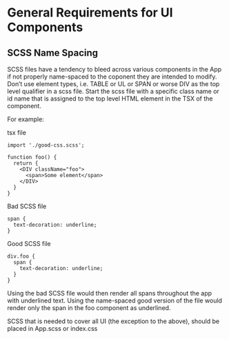 # General Requirements for UI Components

## SCSS Name Spacing

SCSS files have a tendency to bleed across various components in the App if not properly name-spaced
to the coponent they are intended to modify. Don’t use element types, i.e. TABLE or UL or SPAN or
worse DIV as the top level qualifier in a scss file. Start the scss file with a specific class name
or id name that is assigned to the top level HTML element in the TSX of the component.

For example:

tsx file

```
import './good-css.scss';

function foo() {
  return {
    <DIV className="foo">
      <span>Some element</span>
    </DIV>
  }
}
```

Bad SCSS file

```
span {
  text-decoration: underline;
}
```

Good SCSS file

```
div.foo {
  span {
    text-decoration: underline;
  }
}
```

Using the bad SCSS file would then render all spans throughout the app with underlined text. Using
the name-spaced good version of the file would render only the span in the foo component as
underlined.

SCSS that is needed to cover all UI (the exception to the above), should be placed in App.scss or
index.css
